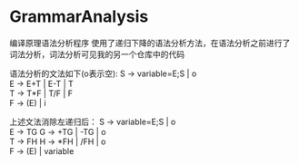 # GrammarAnalysis
编译原理语法分析程序
使用了递归下降的语法分析方法，在语法分析之前进行了词法分析，词法分析可见我的另一个仓库中的代码

语法分析的文法如下(o表示空):
S -> variable=E;S | o	
E -> E+T | E-T | T	
T -> T*F | T/F | F	
F -> (E) | i	

上述文法消除左递归后：	
S -> variable=E;S | o	
E -> TG	
G -> +TG | -TG | o	
T -> FH	
H -> *FH | /FH | o	
F -> (E) | variable	
